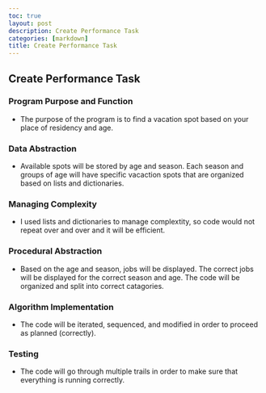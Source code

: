 ```yaml
---
toc: true
layout: post
description: Create Performance Task
categories: [markdown]
title: Create Performance Task
---
```


## Create Performance Task 

### Program Purpose and Function 
- The purpose of the program is to find a vacation spot based on your place of residency and age.

### Data Abstraction
- Available spots will be stored by age and season. Each season and groups of age will have specific vacaction spots that are organized based on lists and dictionaries.

### Managing Complexity 
- I used lists and dictionaries to manage complextity, so code would not repeat over and over and it will be efficient.

### Procedural Abstraction 
- Based on the age and season, jobs will be displayed. The correct jobs will be displayed for the correct season and age. The code will be organized and split into 
correct catagories. 

### Algorithm Implementation
- The code will be iterated, sequenced, and modified in order to proceed as planned (correctly). 

### Testing
- The code will go through multiple trails in order to make sure that everything is running correctly. 

